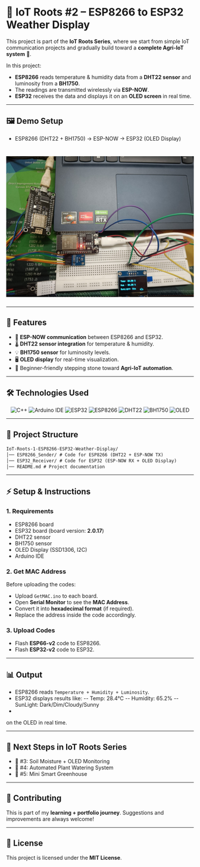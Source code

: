 # 🌱 IoT Roots #2 – ESP8266 to ESP32 Weather Display

This project is part of the **IoT Roots Series**, where we start from simple IoT communication projects and gradually build toward a **complete Agri-IoT system** 🌾.  

In this project:  
- **ESP8266** reads temperature & humidity data from a **DHT22 sensor** and luminosity from a **BH1750**.  
- The readings are transmitted wirelessly via **ESP-NOW**.  
- **ESP32** receives the data and displays it on an **OLED screen** in real time.  

---

## 🖼️ Demo Setup

- ESP8266 (DHT22 + BH1750) -> ESP-NOW -> ESP32 (OLED Display)

# <img src="sss.jpg" alt="screenshot"></img>


---

## 🚀 Features
- 📡 **ESP-NOW communication** between ESP8266 and ESP32.  
- 🌡️ **DHT22 sensor integration** for temperature & humidity. 
- 💡  **BH1750 sensor** for luminosity levels.
- 🖥️ **OLED display** for real-time visualization.  
- 🔌 Beginner-friendly stepping stone toward **Agri-IoT automation**.  

---

## 🛠️ Technologies Used
<div align="center">

![C++](https://img.shields.io/badge/C++-00599C?style=for-the-badge&logo=c%2B%2B&logoColor=white)
![Arduino IDE](https://img.shields.io/badge/Arduino_IDE-00979D?style=for-the-badge&logo=arduino&logoColor=white)
![ESP32](https://img.shields.io/badge/ESP32-black?style=for-the-badge&logo=espressif&logoColor=white)
![ESP8266](https://img.shields.io/badge/ESP8266-grey?style=for-the-badge&logo=espressif&logoColor=white)
![DHT22](https://img.shields.io/badge/DHT22-Sensor-blue?style=for-the-badge)
![BH1750](https://img.shields.io/badge/BH1750-Sensor-white?style=for-the-badge)
![OLED](https://img.shields.io/badge/OLED-Display-purple?style=for-the-badge)

</div>

---

## 📂 Project Structure
```
IoT-Roots-1-ESP8266-ESP32-Weather-Display/
│── ESP8266_Sender/ # Code for ESP8266 (DHT22 + ESP-NOW TX)
│── ESP32_Receiver/ # Code for ESP32 (ESP-NOW RX + OLED Display)
│── README.md # Project documentation
```


---

## ⚡ Setup & Instructions

### 1. Requirements
- ESP8266 board  
- ESP32 board (board version: **2.0.17**)  
- DHT22 sensor
- BH1750 sensor
- OLED Display (SSD1306, I2C)  
- Arduino IDE  

### 2. Get MAC Address
Before uploading the codes:  
- Upload `GetMAC.ino` to each board.  
- Open **Serial Monitor** to see the **MAC Address**.  
- Convert it into **hexadecimal format** (if required).  
- Replace the address inside the code accordingly.  

### 3. Upload Codes
- Flash **ESP66-v2** code to ESP8266.  
- Flash **ESP32-v2** code to ESP32.  

---

## 📊 Output
- ESP8266 reads `Temperature + Humidity + Luminosity`.  
- ESP32 displays results like:
  -- Temp: 28.4°C
  -- Humidity: 65.2%
  -- SunLight: Dark/Dim/Cloudy/Sunny
- 
on the OLED in real time.  

---

## 🔮 Next Steps in IoT Roots Series
- 🌱 #3: Soil Moisture + OLED Monitoring  
- 🌱 #4: Automated Plant Watering System  
- 🌱 #5: Mini Smart Greenhouse  

---

## 🤝 Contributing
This is part of my **learning + portfolio journey**. Suggestions and improvements are always welcome!  

---

## 📜 License
This project is licensed under the **MIT License**.  

  
  


